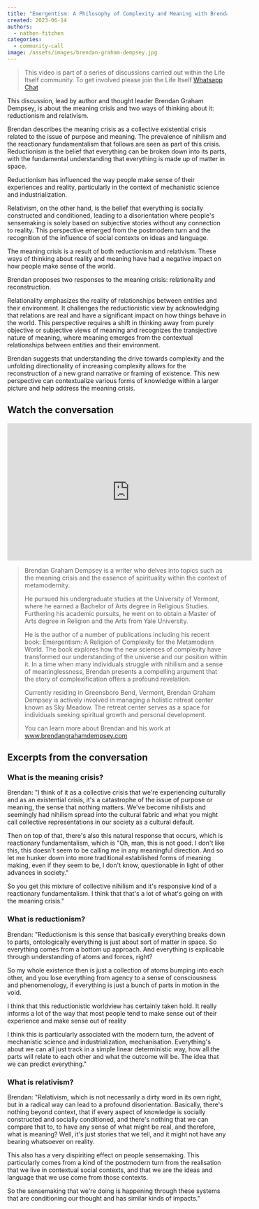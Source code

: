 ```yaml
---
title: "Emergentism: A Philosophy of Complexity and Meaning with Brendan Graham Dempsey"
created: 2023-06-14
authors: 
  - nathen-fitchen
categories: 
  - community-call
image: /assets/images/brendan-graham-dempsey.jpg
---
```


>This video is part of a series of discussions carried out within the Life Itself community. To get involved please join the Life Itself [Whatsapp Chat](https://chat.whatsapp.com/JNJCTZugNQn)

This discussion, lead by author and thought leader Brendan Graham Dempsey, is about the meaning crisis and two ways of thinking about it: reductionism and relativism. 

Brendan describes the meaning crisis as a collective existential crisis related to the issue of purpose and meaning. The prevalence of nihilism and the reactionary fundamentalism that follows are seen as part of this crisis. Reductionism is the belief that everything can be broken down into its parts, with the fundamental understanding that everything is made up of matter in space. 

Reductionism has influenced the way people make sense of their experiences and reality, particularly in the context of mechanistic science and industrialization. 

Relativism, on the other hand, is the belief that everything is socially constructed and conditioned, leading to a disorientation where people's sensemaking is solely based on subjective stories without any connection to reality. This perspective emerged from the postmodern turn and the recognition of the influence of social contexts on ideas and language. 

The meaning crisis is a result of both reductionism and relativism. These ways of thinking about reality and meaning have had a negative impact on how people make sense of the world. 

Brendan proposes two responses to the meaning crisis: relationality and reconstruction. 

Relationality emphasizes the reality of relationships between entities and their environment. It challenges the reductionistic view by acknowledging that relations are real and have a significant impact on how things behave in the world. This perspective requires a shift in thinking away from purely objective or subjective views of meaning and recognizes the transjective nature of meaning, where meaning emerges from the contextual relationships between entities and their environment. 

Brendan suggests that understanding the drive towards complexity and the unfolding directionality of increasing complexity allows for the reconstruction of a new grand narrative or framing of existence. This new perspective can contextualize various forms of knowledge within a larger picture and help address the meaning crisis. 

## Watch the conversation

<iframe width="560" height="315" src="https://www.youtube.com/embed/PfRFOJWZ5j0" title="YouTube video player" frameborder="0" allow="accelerometer; autoplay; clipboard-write; encrypted-media; gyroscope; picture-in-picture; web-share" allowfullscreen></iframe>

>Brendan Graham Dempsey is a writer who delves into topics such as the meaning crisis and the essence of spirituality within the context of metamodernity. 
>
>He pursued his undergraduate studies at the University of Vermont, where he earned a Bachelor of Arts degree in Religious Studies. Furthering his academic pursuits, he went on to obtain a Master of Arts degree in Religion and the Arts from Yale University. 
>
>He is the author of a number of publications including his recent book: Emergentism: A Religion of Complexity for the Metamodern World. The book explores how the new sciences of complexity have transformed our understanding of the universe and our position within it. In a time when many individuals struggle with nihilism and a sense of meaninglessness, Brendan presents a compelling argument that the story of complexification offers a profound revelation. 
>
>Currently residing in Greensboro Bend, Vermont, Brendan Graham Dempsey is actively involved in managing a holistic retreat center known as Sky Meadow. The retreat center serves as a space for individuals seeking spiritual growth and personal development. 
>
>You can learn more about Brendan and his work at www.brendangrahamdempsey.com

## Excerpts from the conversation

### What is the meaning crisis?

Brendan: "I think of it as a collective crisis that we're experiencing culturally and as an existential crisis, it's a catastrophe of the issue of purpose or meaning, the sense that nothing matters. We've become nihilists and seemingly had nihilism spread into the cultural fabric and what you might call collective representations in our society as a cultural default. 

Then on top of that, there's also this natural response that occurs, which is reactionary fundamentalism, which is "Oh, man, this is not good. I don't like this, this doesn't seem to be calling me in any meaningful direction. And so let me hunker down into more traditional established forms of meaning making, even if they seem to be, I don't know, questionable in light of other advances in society." 

So you get this mixture of collective nihilism and it's responsive kind of a reactionary fundamentalism. I think that that's a lot of what's going on with the meaning crisis."

### What is reductionism?

Brendan: "Reductionism is this sense that basically everything breaks down to parts, ontologically everything is just about sort of matter in space. So everything comes from a bottom up approach. And everything is explicable through understanding of atoms and forces, right? 

So my whole existence then is just a collection of atoms bumping into each other, and you lose everything from agency to a sense of consciousness and phenomenology, if everything is just a bunch of parts in motion in the void.  

I think that this reductionistic worldview has certainly taken hold. It really informs a lot of the way that most people tend to make sense out of their experience and make sense out of reality

I think this is particularly associated with the modern turn, the advent of mechanistic science and industrialization, mechanisation. Everything's about we can all just track in a simple linear deterministic way, how all the parts will relate to each other and what the outcome will be. The idea that we can predict everything."

### What is relativism?

Brendan: "Relativism, which is not necessarily a dirty word in its own right, but in a radical way can lead to a profound disorientation. Basically, there's nothing beyond context, that if every aspect of knowledge is socially constructed and socially conditioned, and there's nothing that we can compare that to, to have any sense of what might be real, and therefore, what is meaning? Well, it's just stories that we tell, and it might not have any bearing whatsoever on reality. 

This also has a very dispiriting effect on people sensemaking. This particularly comes from a kind of the postmodern turn from the realisation that we live in contextual social contexts, and that we are the ideas and language that we use come from those contexts. 

So the sensemaking that we're doing is happening through these systems that are conditioning our thought and has similar kinds of impacts."